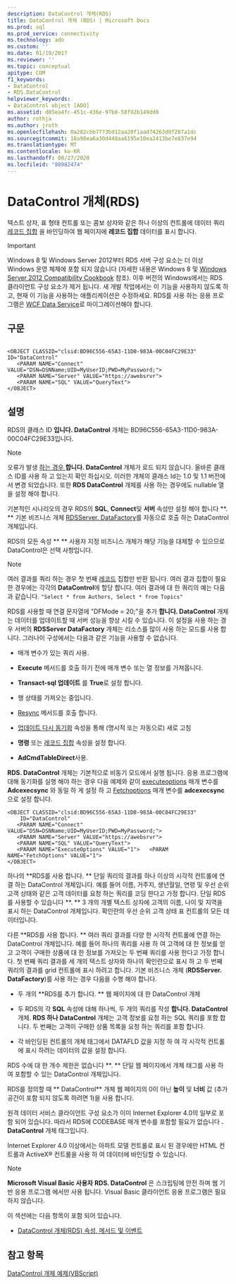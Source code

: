 ```yaml
---
description: DataControl 개체(RDS)
title: DataControl 개체 (RDS) | Microsoft Docs
ms.prod: sql
ms.prod_service: connectivity
ms.technology: ado
ms.custom: ''
ms.date: 01/19/2017
ms.reviewer: ''
ms.topic: conceptual
apitype: COM
f1_keywords:
- DataControl
- RDS.DataControl
helpviewer_keywords:
- DataControl object [ADO]
ms.assetid: d85ea4fc-451c-436e-97b8-58f92b149dd0
author: rothja
ms.author: jroth
ms.openlocfilehash: 0a282cbb7773bd12aa20f1aad74263d8f287a1dc
ms.sourcegitcommit: 18a98ea6a30d448aa6195e10ea2413be7e837e94
ms.translationtype: MT
ms.contentlocale: ko-KR
ms.lasthandoff: 08/27/2020
ms.locfileid: "88982474"
---
```

# <a name="datacontrol-object-rds"></a>DataControl 개체(RDS)
텍스트 상자, 표 형태 컨트롤 또는 콤보 상자와 같은 하나 이상의 컨트롤에 데이터 쿼리 [레코드 집합](../ado-api/recordset-object-ado.md) 을 바인딩하여 웹 페이지에 **레코드 집합** 데이터를 표시 합니다.  
  
> [!IMPORTANT]
>  Windows 8 및 Windows Server 2012부터 RDS 서버 구성 요소는 더 이상 Windows 운영 체제에 포함 되지 않습니다 (자세한 내용은 Windows 8 및 [Windows Server 2012 Compatibility Cookbook](https://www.microsoft.com/download/details.aspx?id=27416) 참조). 이후 버전의 Windows에서는 RDS 클라이언트 구성 요소가 제거 됩니다. 새 개발 작업에서는 이 기능을 사용하지 않도록 하고, 현재 이 기능을 사용하는 애플리케이션은 수정하세요. RDS를 사용 하는 응용 프로그램은 [WCF Data Service](https://go.microsoft.com/fwlink/?LinkId=199565)로 마이그레이션해야 합니다.  
  
## <a name="syntax"></a>구문  
  
```  
  
<OBJECT CLASSID="clsid:BD96C556-65A3-11D0-983A-00C04FC29E33" ID="DataControl"  
   <PARAM NAME="Connect" VALUE="DSN=DSNName;UID=MyUserID;PWD=MyPassword;">  
   <PARAM NAME="Server" VALUE="https://awebsrvr">  
   <PARAM NAME="SQL" VALUE="QueryText">  
</OBJECT>  
```  
  
## <a name="remarks"></a>설명  
 RDS의 클래스 ID **입니다. DataControl** 개체는 BD96C556-65A3-11D0-983A-00C04FC29E33입니다.  
  
> [!NOTE]
>  오류가 발생 [하는 경우 ](./dataspace-object-rds.md) **합니다. DataControl** 개체가 로드 되지 않습니다. 올바른 클래스 ID를 사용 하 고 있는지 확인 하십시오. 이러한 개체의 클래스 Id는 1.0 및 1.1 버전에서 변경 되었습니다. 또한 **RDS DataControl** 개체를 사용 하는 경우에도 nullable 열을 설정 해야 합니다.  
  
 기본적인 시나리오의 경우 RDS의 **SQL**, **Connect**및 **서버** 속성만 설정 해야 합니다 **. ** 기본 비즈니스 개체 [RDSServer. DataFactory](./datafactory-object-rdsserver.md)를 자동으로 호출 하는 DataControl 개체입니다.  
  
 RDS의 모든 속성 ** ** 사용자 지정 비즈니스 개체가 해당 기능을 대체할 수 있으므로 DataControl은 선택 사항입니다.  
  
> [!NOTE]
>  여러 결과를 쿼리 하는 경우 첫 번째 [레코드](../ado-api/recordset-object-ado.md) 집합만 반환 됩니다. 여러 결과 집합이 필요한 경우에는 각각의 **DataControl**에 할당 합니다. 여러 결과에 대 한 쿼리의 예는 다음과 같습니다. `"Select * from Authors, Select * from Topics"`  
  
 RDS를 사용할 때 연결 문자열에 "DFMode = 20;"을 추가 **합니다. DataControl** 개체는 데이터를 업데이트할 때 서버 성능을 향상 시킬 수 있습니다. 이 설정을 사용 하는 경우 서버의 **RDSServer DataFactory** 개체는 리소스를 많이 사용 하는 모드를 사용 합니다. 그러나이 구성에서는 다음과 같은 기능을 사용할 수 없습니다.  
  
-   매개 변수가 있는 쿼리 사용.  
  
-   **Execute** 메서드를 호출 하기 전에 매개 변수 또는 열 정보를 가져옵니다.  
  
-   **Transact-sql 업데이트** 를 **True**로 설정 합니다.  
  
-   행 상태를 가져오는 중입니다.  
  
-   [Resync](../ado-api/resync-method.md) 메서드를 호출 합니다.  
  
-   [업데이트 다시 동기화](../ado-api/update-resync-property-dynamic-ado.md) 속성을 통해 (명시적 또는 자동으로) 새로 고침  
  
-   **명령** 또는 [레코드 집합](./recordset-sourcerecordset-properties-rds.md) 속성을 설정 합니다.  
  
-   **AdCmdTableDirect**사용.  
  
 **RDS. DataControl** 개체는 기본적으로 비동기 모드에서 실행 됩니다. 응용 프로그램에 대해 동기화를 실행 해야 하는 경우 다음 예제와 같이 [executeoptions](./executeoptions-property-rds.md) 매개 변수를 **Adcexecsync** 와 동일 하 게 설정 하 고 [Fetchoptions](./fetchoptions-property-rds.md) 매개 변수를 **adcexecsync**으로 설정 합니다.  
  
```  
<OBJECT CLASSID="clsid:BD96C556-65A3-11D0-983A-00C04FC29E33"   
    ID="DataControl"  
   <PARAM NAME="Connect" VALUE="DSN=DSNName;UID=MyUserID;PWD=MyPassword;">  
   <PARAM NAME="Server" VALUE="https://awebsrvr">  
   <PARAM NAME="SQL" VALUE="QueryText">  
   <PARAM NAME="ExecuteOptions" VALUE="1">   <PARAM NAME="FetchOptions" VALUE="1">  
</OBJECT>  
```  
  
 하나의 **RDS를 사용 합니다. ** 단일 쿼리의 결과를 하나 이상의 시각적 컨트롤에 연결 하는 DataControl 개체입니다. 예를 들어 이름, 거주지, 생년월일, 연령 및 우선 순위 고객 상태와 같은 고객 데이터를 요청 하는 쿼리를 코딩 한다고 가정 합니다. 단일 RDS를 사용할 수 있습니다 **. ** 3 개의 개별 텍스트 상자에 고객의 이름, 나이 및 지역을 표시 하는 DataControl 개체입니다. 확인란의 우선 순위 고객 상태 표 컨트롤의 모든 데이터입니다.  
  
 다른 **RDS를 사용 합니다. ** 여러 쿼리 결과를 다양 한 시각적 컨트롤에 연결 하는 DataControl 개체입니다. 예를 들어 하나의 쿼리를 사용 하 여 고객에 대 한 정보를 얻고 고객이 구매한 상품에 대 한 정보를 가져오는 두 번째 쿼리를 사용 한다고 가정 합니다. 첫 번째 쿼리 결과를 세 개의 텍스트 상자와 하나의 확인란으로 표시 하 고 두 번째 쿼리의 결과를 grid 컨트롤에 표시 하려고 합니다. 기본 비즈니스 개체 (**RDSServer. DataFactory**)를 사용 하는 경우 다음을 수행 해야 합니다.  
  
-   두 개의 **RDS를 추가 합니다. ** 웹 페이지에 대 한 DataControl 개체  
  
-   두 RDS의 각 **SQL** 속성에 대해 하나씩, 두 개의 쿼리를 작성 **합니다. DataControl** 개체. **RDS 하나 DataControl** 개체는 고객 정보를 요청 하는 SQL 쿼리를 포함 합니다. 두 번째는 고객이 구매한 상품 목록을 요청 하는 쿼리를 포함 합니다.  
  
-   각 바인딩된 컨트롤의 개체 태그에서 DATAFLD 값을 지정 하 여 각 시각적 컨트롤에 표시 하려는 데이터의 값을 설정 합니다.  
  
 RDS 수에 대 한 개수 제한은 없습니다 **. ** 단일 웹 페이지에서 개체 태그를 사용 하 여 포함할 수 있는 DataControl 개체입니다.  
  
 RDS를 정의할 때 ** DataControl** 개체 웹 페이지의 0이 아닌 **높이** 및 **너비** 값 (추가 공간이 포함 되지 않도록 하려면 1)을 사용 합니다.  
  
 원격 데이터 서비스 클라이언트 구성 요소가 이미 Internet Explorer 4.0의 일부로 포함 되어 있습니다. 따라서 RDS에 CODEBASE 매개 변수를 포함할 필요가 없습니다 **. DataControl** 개체 태그입니다.  
  
 Internet Explorer 4.0 이상에서는 아파트 모델 컨트롤로 표시 된 경우에만 HTML 컨트롤과 ActiveX® 컨트롤을 사용 하 여 데이터에 바인딩할 수 있습니다.  
  
> [!NOTE]
>  **Microsoft Visual Basic 사용자** **RDS. DataControl** 은 스크립팅에 안전 하며 웹 기반 응용 프로그램 에서만 사용 됩니다. Visual Basic 클라이언트 응용 프로그램은 필요 하지 않습니다.  
  
 이 섹션에는 다음 항목이 포함 되어 있습니다.  
  
-   [DataControl 개체(RDS) 속성, 메서드 및 이벤트](./datacontrol-object-rds-properties-methods-and-events.md)  
  
## <a name="see-also"></a>참고 항목  
 [DataControl 개체 예제(VBScript)](./datacontrol-object-example-vbscript.md)